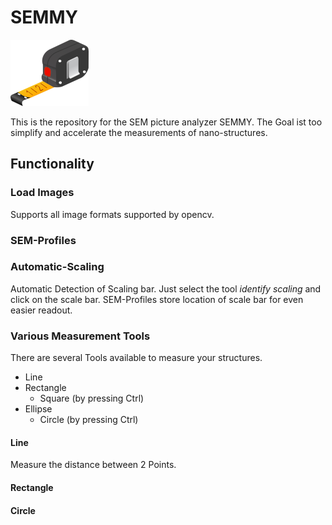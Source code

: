 # SEMMY

![Semmy_Logo](img/logo/tape_measure_125.png)

This is the repository for the SEM picture analyzer SEMMY. The Goal ist too simplify and accelerate the measurements of nano-structures.

## Functionality

### Load Images
Supports all image formats supported by opencv.

### SEM-Profiles

### Automatic-Scaling
Automatic Detection of Scaling bar. Just select the tool *identify scaling* and click on the scale bar. 
SEM-Profiles store location of scale bar for even easier readout.

### Various Measurement Tools
There are several Tools available to measure your structures.

- Line
- Rectangle
    - Square (by pressing Ctrl)
- Ellipse
    - Circle (by pressing Ctrl)

#### Line
Measure the distance between 2 Points.

#### Rectangle

#### Circle

